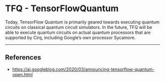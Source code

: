 # TFQ - TensorFlowQuantum

Today, TensorFlow Quantum is primarily geared towards executing quantum circuits on classical quantum circuit simulators. In the future, TFQ will be able to execute quantum circuits on actual quantum processors that are supported by Cirq, including Google’s own processor Sycamore. 
***

## References
- https://ai.googleblog.com/2020/03/announcing-tensorflow-quantum-open.html
